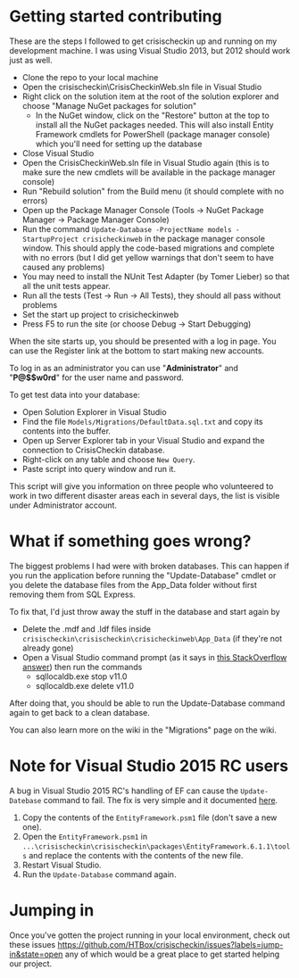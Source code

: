 Getting started contributing
=============

These are the steps I followed to get crisischeckin up and running on my development machine. I was using Visual Studio 2013, but 2012 should work just as well.

* Clone the repo to your local machine
* Open the crisischeckin\CrisisCheckinWeb.sln file in Visual Studio
* Right click on the solution item at the root of the solution explorer and choose "Manage NuGet packages for solution"
    * In the NuGet window, click on the "Restore" button at the top to install all the NuGet packages needed. This will also install Entity Framework cmdlets for PowerShell (package manager console) which you'll need for setting up the database
* Close Visual Studio
* Open the CrisisCheckinWeb.sln file in Visual Studio again (this is to make sure the new cmdlets will be available in the package manager console)
* Run "Rebuild solution" from the Build menu (it should complete with no errors)
* Open up the Package Manager Console (Tools -> NuGet Package Manager -> Package Manager Console)
* Run the command `Update-Database -ProjectName models -StartupProject crisicheckinweb`  in the package manager console window. This should apply the code-based migrations and complete with no errors (but I did get yellow warnings that don't seem to have caused any problems)
* You may need to install the NUnit Test Adapter (by Tomer Lieber) so that all the unit tests appear.
* Run all the tests (Test -> Run -> All Tests), they should all pass without problems
* Set the start up project to crisicheckinweb
* Press F5 to run the site (or choose Debug -> Start Debugging)

When the site starts up, you should be presented with a log in page. You can use the Register link at the bottom to start making new accounts.

To log in as an administrator you can use "**Administrator**" and "**P@$$w0rd**" for the user name and password.

To get test data into your database:
* Open Solution Explorer in Visual Studio
* Find the file `Models/Migrations/DefaultData.sql.txt` and copy its contents into the buffer.
* Open up Server Explorer tab in your Visual Studio and expand the connection to CrisisCheckin database.
* Right-click on any table and choose `New Query`.
* Paste script into query window and run it.

This script will give you information on three people who volunteered to work in two different disaster areas each in several days, the list is visible under Administrator account.

What if something goes wrong?
====

The biggest problems I had were with broken databases. This can happen if you run the application before running the "Update-Database" cmdlet or you delete the database files from the App_Data folder without first removing them from SQL Express.

To fix that, I'd just throw away the stuff in the database and start again by

* Delete the .mdf and .ldf files inside `crisischeckin\crisischeckin\crisicheckinweb\App_Data` (if they're not already gone)
* Open a Visual Studio command prompt (as it says in [this StackOverflow answer](http://stackoverflow.com/questions/13275054/ef5-cannot-attach-the-file-0-as-database-1/16339164#16339164)) then run the commands
    * sqllocaldb.exe stop v11.0
    * sqllocaldb.exe delete v11.0

After doing that, you should be able to run the Update-Database command again to get back to a clean database. 

You can also learn more on the wiki in the "Migrations" page on the wiki.

Note for Visual Studio 2015 RC users
====

A bug in Visual Studio 2015 RC's handling of EF can cause the `Update-Datebase` command to fail.  The fix is very simple and it documented [here](https://github.com/aspnet/EntityFramework/issues/1950#issuecomment-99164398).

1. Copy the contents of the `EntityFramework.psm1` file (don't save a new one).
2. Open the `EntityFramework.psm1` in `...\crisischeckin\crisischeckin\packages\EntityFramework.6.1.1\tools` and replace the contents with the contents of the new file.
3. Restart Visual Studio.
4. Run the `Update-Database` command again.

Jumping in
====

Once you've gotten the project running in your local environment, check out these issues https://github.com/HTBox/crisischeckin/issues?labels=jump-in&state=open any of which would be a great place to get started helping our project.
